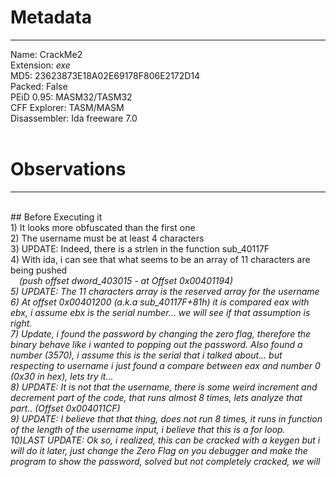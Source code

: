 # Metadata
-------------------
Name: CrackMe2<br>
Extension: <i>exe</i><br>
MD5: 23623873E18A02E69178F806E2172D14<br>
Packed: False<br>
PEiD 0.95: MASM32/TASM32<br>
CFF Explorer: TASM/MASM<br>
Disassembler: Ida freeware 7.0<br>
<br>
# Observations
--------------------------
<br>
## Before Executing it
<br>
1) It looks more obfuscated than the first one<br>
2) The username must be at least 4 characters<br>
3) UPDATE: Indeed, there is a strlen in the function sub_40117F<br>
4) With ida, i can see that what seems to be an array of 11 characters are being pushed<br>
&emsp;<i>(push offset dword_403015 - at Offset 0x00401194)<br>
5) UPDATE: The 11 characters array is the reserved array for the username<br>
6) At offset 0x00401200 <i>(a.k.a sub_40117F+81h)</i> it is compared eax with ebx, i assume ebx is the serial number... we will see if that assumption is right.<br>
7) Update, i found the password by changing the zero flag, therefore the binary behave like i wanted to popping out the password. Also found a number (3570), i assume this is the serial that i talked about... but respecting to username i just found a compare between eax and number 0 (0x30 in hex), lets try it...<br>
8) UPDATE: It is not that the username, there is some weird increment and decrement part of the code, that runs almost 8 times, lets analyze that part.. (Offset 0x004011CF)<br>
9) UPDATE: I believe that that thing, does not run 8 times, it runs in function of the length of the username input, i believe that this is a for loop.<br>
10)LAST UPDATE: Ok so, i realized, this can be cracked with a keygen but i will do it later, just change the Zero Flag on you debugger and make the program to show the password, solved but not completely cracked, we will 
